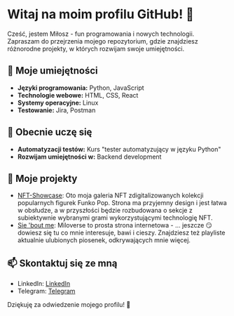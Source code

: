 # Witaj na moim profilu GitHub! 👋

Cześć, jestem Miłosz - fun programowania i nowych technologii. Zapraszam do przejrzenia mojego repozytorium, gdzie znajdziesz różnorodne projekty, w których rozwijam swoje umiejętności.

## 🚀 Moje umiejętności
- **Języki programowania:** Python, JavaScript
- **Technologie webowe:** HTML, CSS, React
- **Systemy operacyjne:** Linux
- **Testowanie:** Jira, Postman

## 🌱 Obecnie uczę się
- **Automatyzacji testów:** Kurs "tester automatyzujący w języku Python"
- **Rozwijam umiejętności w:** Backend development

## 📂 Moje projekty
- [NFT-Showcase](https://batsnuff.github.io/NFT-Showcase/): Oto moja galeria NFT zdigitalizowanych kolekcji popularnych figurek Funko Pop. Strona ma przyjemny design i jest łatwa w obsłudze, a w przyszłości będzie rozbudowana o sekcje z subiektywnie wybranymi grami wykorzystującymi technologię NFT.
- [Sie 'bout me](https://batsnuff.github.io/homepage/): Miloverse to prosta strona internetowa - ... jeszcze 😏 dowiesz się tu co mnie interesuje, bawi i cieszy. Znajdziesz też playliste aktualnie ulubionych piosenek, odkrywających mnie więcej.

## 📫 Skontaktuj się ze mną
- LinkedIn: [LinkedIn](https://www.linkedin.com/in/miłosz-szczepaniak-1708b9178/)
- Telegram: [Telegram](t.me/batsnuff)

Dziękuję za odwiedzenie mojego profilu! 🌟


<!---
batsnuff/batsnuff is a ✨ special ✨ repository because its `README.md` (this file) appears on your GitHub profile.
You can click the Preview link to take a look at your changes.
--->
